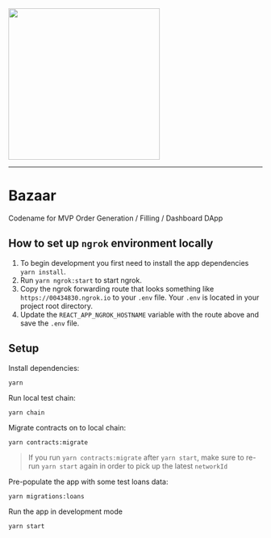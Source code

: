 <img src="https://s3-us-west-2.amazonaws.com/dharma-assets/logo+orange.png"  width=300/>

------------
# Bazaar

Codename for MVP Order Generation / Filling / Dashboard DApp

## How to set up `ngrok` environment locally
1. To begin development you first need to install the app dependencies `yarn install`.
2. Run `yarn ngrok:start` to start ngrok.
3. Copy the ngrok forwarding route that looks something like `https://00434830.ngrok.io` to your `.env` file. Your `.env` is located in your project root directory.
4. Update the `REACT_APP_NGROK_HOSTNAME` variable with the route above and save the `.env` file.

## Setup
Install dependencies:
```
yarn
```

Run local test chain:
```
yarn chain
```

Migrate contracts on to local chain:
```
yarn contracts:migrate
```
> If you run `yarn contracts:migrate` after `yarn start`, make sure to re-run `yarn start` again in order
> to pick up the latest `networkId`

Pre-populate the app with some test loans data:
```
yarn migrations:loans
```

Run the app in development mode
```
yarn start
```
